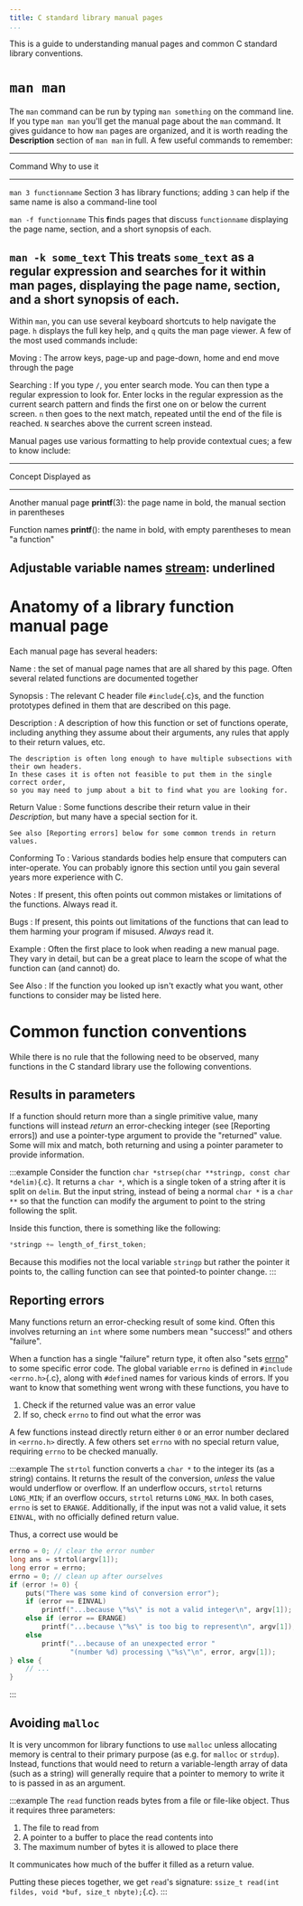 ```yaml
---
title: C standard library manual pages
...
```


This is a guide to understanding manual pages and common C standard library conventions.

# `man man`

The `man` command can be run by typing `man something` on the command line.
If you type `man man` you'll get the manual page about the `man` command.
It gives guidance to how `man` pages are organized, and it is worth reading the **Description** section of `man man` in full.
A few useful commands to remember:

--------------------------------------------------------------------------------
Command                         Why to use it
------------------------------- ------------------------------------------------
`man 3 functionname`            Section 3 has library functions; adding `3` can
                                help if the same name is also a command-line
                                tool

`man -f functionname`           This **f**inds pages that discuss `functionname`
                                displaying the page name, section, and a short
                                synopsis of each.

`man -k some_text`              This treats `some_text` as a regular expression
                                and searches for it within man pages,
                                displaying the page name, section, and a short
                                synopsis of each.
--------------------------------------------------------------------------------

Within `man`, you can use several keyboard shortcuts to help navigate the page.
`h` displays the full key help, and `q` quits the man page viewer.
A few of the most used commands include:

Moving
:   The arrow keys, page-up and page-down, home and end move through the page

Searching
:   If you type `/`, you enter search mode.
    You can then type a regular expression to look for.
    Enter locks in the regular expression as the current search pattern and finds the first one on or below the current screen.
    `n` then goes to the next match, repeated until the end of the file is reached.
    `N` searches above the current screen instead.

Manual pages use various formatting to help provide contextual cues;
a few to know include:

--------------------------------------------------------------------------------
Concept                         Displayed as
------------------------------- ------------------------------------------------
Another manual page             **printf**(3): the page name in bold,
                                the manual section in parentheses

Function names                  **printf**(): the name in bold,
                                with empty parentheses to mean "a function"

Adjustable variable names       <u>stream</u>: underlined
--------------------------------------------------------------------------------



# Anatomy of a library function manual page

Each manual page has several headers:

Name
:   the set of manual page names that are all shared by this page.
    Often several related functions are documented together

Synopsis
:   The relevant C header file `#include`{.c}s,
    and the function prototypes defined in them that are described on this page.

Description
:   A description of how this function or set of functions operate,
    including anything they assume about their arguments,
    any rules that apply to their return values, etc.
    
    The description is often long enough to have multiple subsections with their own headers.
    In these cases it is often not feasible to put them in the single correct order,
    so you may need to jump about a bit to find what you are looking for.

Return Value
:   Some functions describe their return value in their *Description*,
    but many have a special section for it.
    
    See also [Reporting errors] below for some common trends in return values.

Conforming To
:   Various standards bodies help ensure that computers can inter-operate.
    You can probably ignore this section until you gain several years more experience with C.

Notes
:   If present, this often points out common mistakes
    or limitations of the functions.
    Always read it.

Bugs
:   If present, this points out limitations of the functions that can lead to them harming your program if misused.
    *Always* read it.

Example
:   Often the first place to look when reading a new manual page.
    They vary in detail, but can be a great place to learn the scope of what the function can (and cannot) do.

See Also
:   If the function you looked up isn't exactly what you want,
    other functions to consider may be listed here.


# Common function conventions

While there is no rule that the following need to be observed,
many functions in the C standard library use the following conventions.

## Results in parameters

If a function should return more than a single primitive value,
many functions will instead *return* an error-checking integer (see [Reporting errors])
and use a pointer-type argument to provide the "returned" value.
Some will mix and match, both returning and using a pointer parameter to provide information.

:::example
Consider the function `char *strsep(char **stringp, const char *delim)`{.c}.
It returns a `char *`, which is a single token of a string after it is split on `delim`.
But the input string, instead of being a normal `char *` is a `char **`
so that the function can modify the argument to point to the string following the split.

Inside this function, there is something like the following:

````c
*stringp += length_of_first_token;
````

Because this modifies not the local variable `stringp` but rather the pointer it points to,
the calling function can see that pointed-to pointer change.
:::

## Reporting errors

Many functions return an error-checking result of some kind.
Often this involves returning an `int` where some numbers mean "success!" and others "failure".

When a function has a single "failure" return type, it often also "sets <u>errno</u>" to some specific error code.
The global variable `errno` is defined in `#include <errno.h>`{.c}, along with `#define`d names for various kinds of errors.
If you want to know that something went wrong with these functions, you have to 

1. Check if the returned value was an error value
2. If so, check `errno` to find out what the error was

A few functions instead directly return either `0` or an error number declared in `<errno.h>` directly.
A few others set `errno` with no special return value, requiring `errno` to be checked manually.

:::example
The `strtol` function
converts a `char *` to the integer its (as a string) contains.
It returns the result of the conversion, *unless* the value would underflow or overflow.
If an underflow occurs, `strtol` returns `LONG_MIN`; if  an  overflow occurs, `strtol` returns `LONG_MAX`.  In both cases, `errno` is set to `ERANGE`.
Additionally, if the input was not a valid value, it sets `EINVAL`, with no officially defined return value.

Thus, a correct use would be

````c
errno = 0; // clear the error number
long ans = strtol(argv[1]);
long error = errno;
errno = 0; // clean up after ourselves
if (error != 0) {
    puts("There was some kind of conversion error");
    if (error == EINVAL)
        printf("...because \"%s\" is not a valid integer\n", argv[1]);
    else if (error == ERANGE)
        printf("...because \"%s\" is too big to represent\n", argv[1]);
    else
        printf("...because of an unexpected error " 
               "(number %d) processing \"%s\"\n", error, argv[1]);
} else { 
    // ...
}
````
:::

## Avoiding `malloc`

It is very uncommon for library functions to use `malloc`
unless allocating memory is central to their primary purpose (as e.g. for `malloc` or `strdup`).
Instead, functions that would need to return a variable-length array of data (such as a string)
will generally require that a pointer to memory to write it to is passed in as an argument.

:::example
The `read` function reads bytes from a file or file-like object.
Thus it requires three parameters:

1. The file to read from
2. A pointer to a buffer to place the read contents into
3. The maximum number of bytes it is allowed to place there

It communicates how much of the buffer it filled as a return value.

Putting these pieces together, we get `read`'s signature: `ssize_t read(int fildes, void *buf, size_t nbyte);`{.c}.
:::

